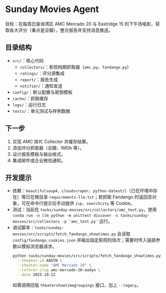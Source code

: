 # Sunday Movies Agent

目标：在每周日查询湾区 AMC Mercado 20 与 Eastridge 15 的下午场电影，获取各大评分（重点是豆瓣），整合报告并支持消息推送。

## 目录结构
- `src/`：核心代码
  - `collectors/`：影院档期抓取器（`amc.py`、`fandango.py`）
  - `ratings/`：评分源集成
  - `report/`：报告生成
  - `notifier/`：通知发送
- `config/`：默认配置与密钥模板
- `cache/`：抓取缓存
- `logs/`：运行日志
- `tests/`：单元测试与样例数据

## 下一步
1. 实现 AMC 排片 Collector 并缓存结果。
2. 添加评分抓取器（豆瓣、IMDb 等）。
3. 设计报告模板与输出格式。
4. 集成邮件或企业微信通知。

## 开发提示
- 依赖：`beautifulsoup4`、`cloudscraper`、`python-dateutil`（已在环境中存在）等已在根目录 `requirements-llm.txt`；若抓取 Fandango 时返回空对象，可在命令行提示后手动提供 `zip`、`searchcity` 等 Cookie。
- 测试：当前在 `tasks/sunday-movies/src/collectors/amc_test.py`，使用 `conda run -n llm python -m unittest discover -s tasks/sunday-movies/src/collectors -p 'amc_test.py'` 运行。
- 调试脚本：`tasks/sunday-movies/src/scripts/fetch_fandango_showtimes.py` 会读取 `config/fandango_cookies.json` 并输出指定影院的场次；需要时传入链路参数以模拟浏览器请求。
  ```bash
  python tasks/sunday-movies/src/scripts/fetch_fandango_showtimes.py \
    --theater-id AADYN \
    --theater-name "AMC Mercado 20" \
    --referer-slug amc-mercado-20-aadyn \
    --date 2025-10-12
  ```
  如需调用旧版 `theatershowtimegroupings` 接口，加上 `--legacy`。
